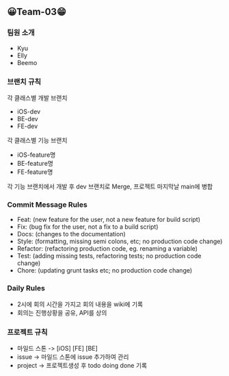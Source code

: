 ## 😀Team-03😁

### 팀원 소개

 - Kyu
 - Elly
 - Beemo

### 브랜치 규칙

각 클래스별 개발 브랜치
- iOS-dev
- BE-dev
- FE-dev

각 클래스별 기능 브랜치
- iOS-feature명
- BE-feature명
- FE-feature명

각 기능 브랜치에서 개발 후 dev 브랜치로 Merge, 
프로젝트 마지막날 main에 병합

### Commit Message Rules

- Feat: (new feature for the user, not a new feature for build script)
- Fix: (bug fix for the user, not a fix to a build script)
- Docs: (changes to the documentation)
- Style: (formatting, missing semi colons, etc; no production code change)
- Refactor: (refactoring production code, eg. renaming a variable)
- Test: (adding missing tests, refactoring tests; no production code change)
- Chore: (updating grunt tasks etc; no production code change)


### Daily Rules

- 2시에 회의 시간을 가지고 회의 내용을 wiki에 기록
- 회의는 진행상황을 공유, API를 상의 

### 프로젝트 규칙

- 마일드 스톤 -> [iOS] [FE] [BE]
- issue -> 마일드 스톤에 issue 추가하여 관리 
- project -> 프로젝트생성 후 todo doing done 기록 
